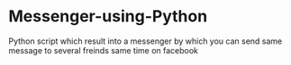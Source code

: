 # Messenger-using-Python
Python script which result into a messenger by which you can send same message to several freinds same time on facebook